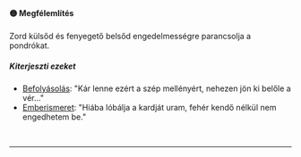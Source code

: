 #### 🟡 Megfélemlítés

Zord külsőd és fenyegető belsőd engedelmességre parancsolja a pondrókat.

##### Kiterjeszti ezeket

- [Befolyásolás](../kepzettsegek.vilagi/befolyasolas.md): "Kár lenne ezért a szép mellényért, nehezen jön ki belőle a vér..."
- [Emberismeret](../kepzettsegek.vilagi/emberismeret.md): "Hiába lóbálja a kardját uram, fehér kendő nélkül nem engedhetem be."

<br />

---

